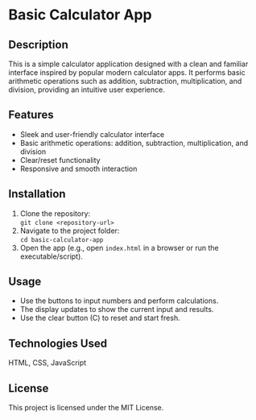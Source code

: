 <!DOCTYPE html>
<html lang="en">
<head>
  <meta charset="UTF-8" />
  <meta name="viewport" content="width=device-width, initial-scale=1" />
</head>
<body>
  <h1>Basic Calculator App</h1>

  <h2>Description</h2>
  <p>
    This is a simple calculator application designed with a clean and familiar interface inspired by popular modern calculator apps. It performs basic arithmetic operations such as addition, subtraction, multiplication, and division, providing an intuitive user experience.
  </p>

  <h2>Features</h2>
  <ul>
    <li>Sleek and user-friendly calculator interface</li>
    <li>Basic arithmetic operations: addition, subtraction, multiplication, and division</li>
    <li>Clear/reset functionality</li>
    <li>Responsive and smooth interaction</li>
  </ul>

  <h2>Installation</h2>
  <ol>
    <li>Clone the repository:<br />
      <code>git clone &lt;repository-url&gt;</code>
    </li>
    <li>Navigate to the project folder:<br />
      <code>cd basic-calculator-app</code>
    </li>
    <li>Open the app (e.g., open <code>index.html</code> in a browser or run the executable/script).</li>
  </ol>

  <h2>Usage</h2>
  <ul>
    <li>Use the buttons to input numbers and perform calculations.</li>
    <li>The display updates to show the current input and results.</li>
    <li>Use the clear button (C) to reset and start fresh.</li>
  </ul>

  <h2>Technologies Used</h2>
  <p> HTML, CSS, JavaScript</p>



  

  <h2>License</h2>
  <p>This project is licensed under the MIT License.</p>
</body>
</html>
